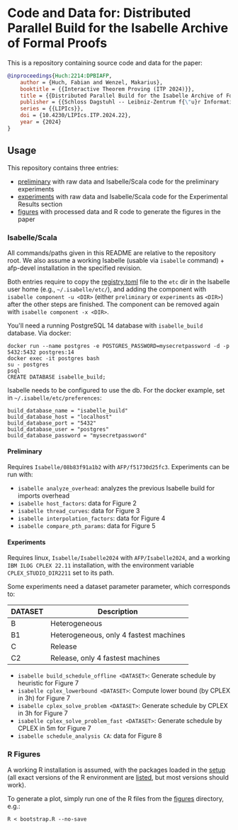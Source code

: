 # Code and Data for: Distributed Parallel Build for the Isabelle Archive of Formal Proofs

This is a repository containing source code and data for the paper:

```bibtex
@inproceedings{Huch:2214:DPBIAFP,
    author = {Huch, Fabian and Wenzel, Makarius},
    booktitle = {{Interactive Theorem Proving (ITP 2024)}},
    title = {{Distributed Parallel Build for the Isabelle Archive of Formal Proofs}},
    publisher = {{Schloss Dagstuhl -- Leibniz-Zentrum f{\"u}r Informatik}},
    series = {{LIPIcs}},
    doi = {10.4230/LIPIcs.ITP.2024.22},
    year = {2024}
}
```

## Usage

This repository contains three entries:

- [preliminary](preliminary) with raw data and Isabelle/Scala code for the preliminary experiments
- [experiments](experiments) with raw data and Isabelle/Scala code for the Experimental Results
  section
- [figures](figures) with processed data and R code to generate the figures in the paper

### Isabelle/Scala

All commands/paths given in this README are relative to the repository root. We also assume a
working Isabelle (usable via `isabelle` command) + afp-devel installation in the specified revision.

Both entries require to copy the [registry.toml](registry.toml) file to the `etc` dir in the
Isabelle user home (e.g., `~/.isabelle/etc/`), and adding the component with
`isabelle component -u <DIR>` (either `preliminary` or `experiments` as `<DIR>`) after the other
steps are finished. The component can be removed again with `isabelle component -x <DIR>`.

You'll need a running PostgreSQL 14 database with `isabelle_build` database.
Via docker:

```shell
docker run --name postgres -e POSTGRES_PASSWORD=mysecretpassword -d -p 5432:5432 postgres:14
docker exec -it postgres bash
su - postgres
psql
CREATE DATABASE isabelle_build;
```

Isabelle needs to be configured to use the db. For the docker example, set
in `~/.isabelle/etc/preferences`:

```
build_database_name = "isabelle_build"
build_database_host = "localhost"
build_database_port = "5432"
build_database_user = "postgres"
build_database_password = "mysecretpassword"
```

#### Preliminary

Requires `Isabelle/08b83f91a1b2` with `AFP/f51730d25fc3`. Experiments can be run with:

- `isabelle analyze_overhead`: analyzes the previous Isabelle build for imports overhead
- `isabelle host_factors`: data for Figure 2
- `isabelle thread_curves`: data for Figure 3
- `isabelle interpolation_factors`: data for Figure 4
- `isabelle compare_pth_params`: data for Figure 5

#### Experiments

Requires linux, `Isabelle/Isabelle2024` with `AFP/Isabelle2024`, and a
working `IBM ILOG CPLEX 22.11` installation, with the environment variable `CPLEX_STUDIO_DIR2211`
set to its path.

Some experiments need a dataset parameter parameter, which corresponds to:

| DATASET | Description                            |
|---------|----------------------------------------|
| B       | Heterogeneous                          |
| B1      | Heterogeneous, only 4 fastest machines |
| C       | Release                                |
| C2      | Release, only 4 fastest machines       |

- `isabelle build_schedule_offline <DATASET>`: Generate schedule by heuristic for Figure 7
- `isabelle cplex_lowerbound <DATASET>`: Compute lower bound (by CPLEX in 3h) for Figure 7
- `isabelle cplex_solve_problem <DATASET>`: Generate schedule by CPLEX in 3h for Figure 7
- `isabelle cplex_solve_problem_fast <DATASET>`: Generate schedule by CPLEX in 5m for Figure 7
- `isabelle schedule_analysis CA`: data for Figure 8

### R Figures

A working R installation is assumed, with the packages loaded in the [setup](figures/setup.R) (all
exact versions of the R environment are [listed](figures/packages.csv), but most versions should
work).

To generate a plot, simply run one of the R files from the [figures](figures) directory, e.g.:

```shell
R < bootstrap.R --no-save
```
